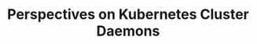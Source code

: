 ---
# Accomplishments widget.
widget: "perspectsection"  # See https://sourcethemes.com/academic/docs/page-builder/
headless: true  # This file represents a page section.
active: true  # Activate this widget? true/false
weight: 2 # Order that this section will appear.
title: "Perspectives on Kubernetes Cluster Daemons"
subtitle: ""

# Date format
#   Refer to https://sourcethemes.com/academic/docs/customization/#date-format
date_format: "Jan 2006"

# Accomplishments.
#   Add/remove as many `[[item]]` blocks below as you like.
#   `title`, `organization` and `date_start` are the required parameters.
#   Leave other parameters empty if not required.
#   Begin/end multi-line descriptions with 3 quotes `"""`.
item:

smallItem: 
 - title: "An Introduction to Kubernetes DaemonSets"
   summary: "bluematador.com"
   linkText: ""
   linkUrl: "https://www.bluematador.com/blog/an-introduction-to-kubernetes-daemonsets"
   openNewWindow: 
   image: "https://res.cloudinary.com/agile-seo/image/fetch/w_62,dpr_1.0,d_blank_am8gzx.png/https%3A%2F%2Flogo.clearbit.com%2Fbluematador.com%3Fsize%3D250"
 - title: "Kubernetes DaemonSets"
   summary: "magalix.com"
   linkText: ""
   linkUrl: "https://www.magalix.com/blog/kubernetes-daemonsets-101"
   openNewWindow: 
   image: "https://i-cdn.embed.ly/1/display/crop?height=300&key=fd92ebbc52fc43fb98f69e50e7893c13&url=https%3A%2F%2Fwww.magalix.com%2Fhubfs%2FScreen%2520Shot%25202019-07-25%2520at%252011.50.06%2520AM.png%23keepProtocol&width=636"
 - title: "Kubernetes DaemonSets Explained"
   summary: "bmc.com"
   linkText: ""
   linkUrl: "https://www.bmc.com/blogs/kubernetes-daemonset/"
   openNewWindow: 
   image: "https://res.cloudinary.com/agile-seo/image/fetch/w_62,dpr_1.0,d_blank_am8gzx.png/https%3A%2F%2Flogo.clearbit.com%2Fbmc.com%3Fsize%3D250"
 - title: "Understanding Basic Kubernetes Concepts - Daemon Sets and Jobs"
   summary: "blog.giantswarm.io"
   linkText: ""
   linkUrl: "https://blog.giantswarm.io/understanding-basic-kubernetes-concepts-v-daemon-sets-and-jobs/"
   openNewWindow: 
   image: "https://res.cloudinary.com/agile-seo/image/fetch/w_62,dpr_1.0,d_blank_am8gzx.png/https%3A%2F%2Flogo.clearbit.com%2Fblog.giantswarm.io%3Fsize%3D250"
 - title: "Scaling with Kubernetes DaemonSets"
   summary: "mirantis.com"
   linkText: ""
   linkUrl: "https://www.mirantis.com/blog/scaling-kubernetes-daemonsets/"
   openNewWindow: 
   image: "https://res.cloudinary.com/agile-seo/image/fetch/w_62,dpr_1.0,d_blank_am8gzx.png/https%3A%2F%2Flogo.clearbit.com%2Fmirantis.com%3Fsize%3D250"
 - title: "Kured - Kubernetes Reboot Daemon"
   summary: "weave.works"
   linkText: ""
   linkUrl: "https://www.weave.works/blog/announcing-kured-a-kubernetes-reboot-daemon"
   openNewWindow: 
   image: "https://res.cloudinary.com/agile-seo/image/fetch/w_62,dpr_1.0,d_blank_am8gzx.png/https%3A%2F%2Flogo.clearbit.com%2Fweave.works%3Fsize%3D250"
 - title: "Kubernetes DaemonSets vs fleet Global Units"
   summary: "coreos.com"
   linkText: ""
   linkUrl: "https://coreos.com/fleet/docs/latest/daemon-sets-vs-global-units.html"
   openNewWindow: 
   image: "https://res.cloudinary.com/agile-seo/image/fetch/w_62,dpr_1.0,d_blank_am8gzx.png/https%3A%2F%2Flogo.clearbit.com%2Fcoreos.com%3Fsize%3D250"
---
